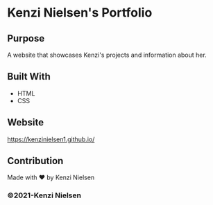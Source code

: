 # Kenzi Nielsen's Portfolio

## Purpose
A website that showcases Kenzi's projects and information about her.

## Built With
* HTML
* CSS

## Website
https://kenzinielsen1.github.io/

## Contribution
Made with ❤️ by Kenzi Nielsen

### ©️2021-Kenzi Nielsen
